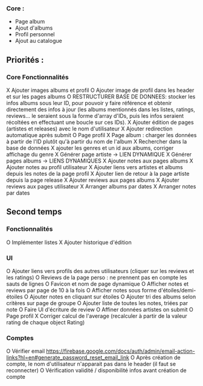 ### Core :
- Page album
- Ajout d'albums
- Profil personnel
- Ajout au catalogue

## Priorités :

### Core Fonctionnalités
X Ajouter images albums et profil
O Ajouter image de profil dans les header et sur les pages albums
O RESTRUCTURER BASE DE DONNEES: stocker les infos albums sous leur ID, pour pouvoir y faire référence et obtenir directement des infos à jour (les albums mentionnés dans les listes, ratings, reviews... le seraient sous la forme d'array d'IDs, puis les infos seraient récoltées en effectuant une boucle sur ces IDs).
X Ajouter édition de pages (artistes et releases) avec le nom d'utilisateur
X Ajouter redirection automatique après submit
O Page profil
X Page album : charger les données à partir de l'ID plutôt qu'à partir du nom de l'album
X Rechercher dans la base de données
X ajouter les genres et un id aux albums, corriger affichage du genre
X Générer page artiste -> LIEN DYNAMIQUE
X Générer pages albums -> LIENS DYNAMIQUES
X Ajouter notes aux pages albums
X Ajouter notes au profil utilisateur
X Ajouter liens vers artistes et albums depuis les notes de la page profil
X Ajouter lien de retour à la page artiste depuis la page release
X Ajouter reviews aux pages albums
X Ajouter reviews aux pages utilisateur
X Arranger albums par dates
X Arranger notes par dates

## Second temps
### Fonctionnalités
O Implémenter listes
X Ajouter historique d'édition

### UI
O Ajouter liens vers profils des autres utilisateurs (cliquer sur les reviews et les ratings)
O Reviews de la page perso : ne prennent pas en compte les sauts de lignes
O Favicon et nom de page dynamique
O Afficher notes et reviews par page de 10 à la fois
O Afficher notes sous forme d'étoiles/demi-étoiles
O Ajouter notes en cliquant sur étoiles
O Ajouter tri des albums selon critères sur page de groupe
O Ajouter liste de toutes les notes, triées par note
O Faire UI d'écriture de review
O Affiner données artistes on submit
O Page profil
X Corriger calcul de l'average (recalculer à partir de la valeur rating de chaque object Rating)


### Comptes
O Vérifier email https://firebase.google.com/docs/auth/admin/email-action-links?hl=en#generate_password_reset_email_link
O Après création de compte, le nom d'utilisateur n'apparait pas dans le header (il faut se reconnecter)
O Vérification validité / disponibilité infos avant création de compte